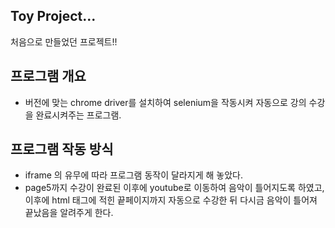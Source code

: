 ## Toy Project...

처음으로 만들었던 프로젝트!!

## 프로그램 개요
- 버전에 맞는 chrome driver를 설치하여 selenium을 작동시켜 자동으로 강의 수강을 완료시켜주는 프로그램.

## 프로그램 작동 방식
- iframe 의 유무에 따라 프로그램 동작이 달라지게 해 놓았다.
- page5까지 수강이 완료된 이후에 youtube로 이동하여 음악이 틀어지도록 하였고, 이후에 html 태그에 적힌 끝페이지까지 자동으로 수강한 뒤 다시금 음악이 틀어져 끝났음을 알려주게 한다.
